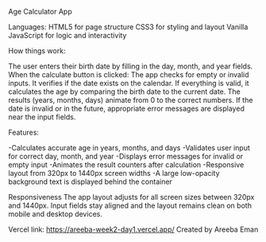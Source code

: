 Age Calculator App 

Languages:
HTML5 for page structure
CSS3 for styling and layout
Vanilla JavaScript for logic and interactivity

How things work:

The user enters their birth date by filling in the day, month, and year fields.
When the calculate button is clicked:
The app checks for empty or invalid inputs.
It verifies if the date exists on the calendar.
If everything is valid, it calculates the age by comparing the birth date to the current
date.
The results (years, months, days) animate from 0 to the correct numbers.
If the date is invalid or in the future, appropriate error messages are displayed near the input fields.

Features:

-Calculates accurate age in years, months, and days
-Validates user input for correct day, month, and year
-Displays error messages for invalid or empty input
-Animates the result counters after calculation
-Responsive layout from 320px to 1440px screen widths
-A large low-opacity background text is displayed behind the container

Responsiveness
The app layout adjusts for all screen sizes between 320px and 1440px. Input fields stay aligned and the layout remains clean on both mobile and desktop devices.



Vercel link: https://areeba-week2-day1.vercel.app/
Created by Areeba Eman